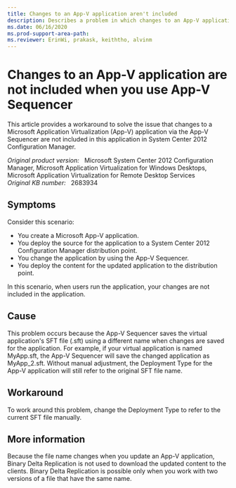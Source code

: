 ```yaml
---
title: Changes to an App-V application aren't included
description: Describes a problem in which changes to an App-V application are not included when you use App-V Sequencer.
ms.date: 06/16/2020
ms.prod-support-area-path: 
ms.reviewer: ErinWi, prakask, keiththo, alvinm
---
```

# Changes to an App-V application are not included when you use App-V Sequencer

This article provides a workaround to solve the issue that changes to a Microsoft Application Virtualization (App-V) application via the App-V Sequencer are not included in this application in System Center 2012 Configuration Manager.

_Original product version:_ &nbsp; Microsoft System Center 2012 Configuration Manager, Microsoft Application Virtualization for Windows Desktops, Microsoft Application Virtualization for Remote Desktop Services  
_Original KB number:_ &nbsp; 2683934

## Symptoms

Consider this scenario:

- You create a Microsoft App-V application.
- You deploy the source for the application to a System Center 2012 Configuration Manager distribution point.
- You change the application by using the App-V Sequencer.
- You deploy the content for the updated application to the distribution point.

In this scenario, when users run the application, your changes are not included in the application.

## Cause

This problem occurs because the App-V Sequencer saves the virtual application's SFT file (.sft) using a different name when changes are saved for the application. For example, if your virtual application is named MyApp.sft, the App-V Sequencer will save the changed application as MyApp_2.sft. Without manual adjustment, the Deployment Type for the App-V application will still refer to the original SFT file name.

## Workaround

To work around this problem, change the Deployment Type to refer to the current SFT file manually.

## More information

Because the file name changes when you update an App-V application, Binary Delta Replication is not used to download the updated content to the clients. Binary Delta Replication is possible only when you work with two versions of a file that have the same name.
